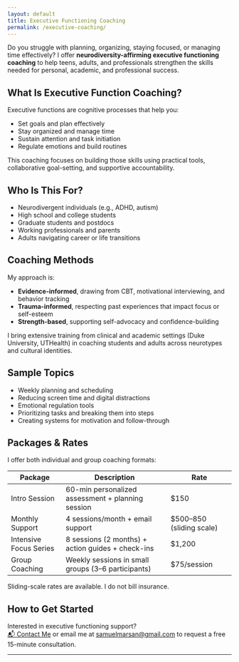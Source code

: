 ```yaml
---
layout: default
title: Executive Functioning Coaching
permalink: /executive-coaching/
---
```


Do you struggle with planning, organizing, staying focused, or managing time effectively? I offer **neurodiversity-affirming executive functioning coaching** to help teens, adults, and professionals strengthen the skills needed for personal, academic, and professional success.

## What Is Executive Function Coaching?

Executive functions are cognitive processes that help you:
- Set goals and plan effectively
- Stay organized and manage time
- Sustain attention and task initiation
- Regulate emotions and build routines

This coaching focuses on building those skills using practical tools, collaborative goal-setting, and supportive accountability.

## Who Is This For?

- Neurodivergent individuals (e.g., ADHD, autism)
- High school and college students
- Graduate students and postdocs
- Working professionals and parents
- Adults navigating career or life transitions

## Coaching Methods

My approach is:
- **Evidence-informed**, drawing from CBT, motivational interviewing, and behavior tracking
- **Trauma-informed**, respecting past experiences that impact focus or self-esteem
- **Strength-based**, supporting self-advocacy and confidence-building

I bring extensive training from clinical and academic settings (Duke University, UTHealth) in coaching students and adults across neurotypes and cultural identities.

## Sample Topics

- Weekly planning and scheduling
- Reducing screen time and digital distractions
- Emotional regulation tools
- Prioritizing tasks and breaking them into steps
- Creating systems for motivation and follow-through

## Packages & Rates

I offer both individual and group coaching formats:

| Package | Description | Rate |
|--------|-------------|------|
| Intro Session | 60-min personalized assessment + planning session | $150 |
| Monthly Support | 4 sessions/month + email support | $500–850 (sliding scale) |
| Intensive Focus Series | 8 sessions (2 months) + action guides + check-ins | $1,200 |
| Group Coaching | Weekly sessions in small groups (3–6 participants) | $75/session |

Sliding-scale rates are available. I do not bill insurance.

## How to Get Started

Interested in executive functioning support?  
[📬 Contact Me](/contact/) or email me at [samuelmarsan@gmail.com](mailto:samuelmarsan@gmail.com) to request a free 15-minute consultation.

---